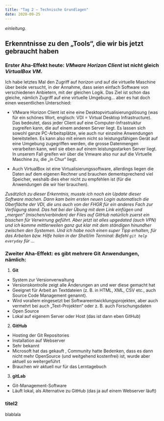 ```yaml
---
title: "Tag 2 – Technische Grundlagen"
date: 2020-09-25
---
```


*einleitung.*

## **Erkenntnisse zu den „Tools“, die wir bis jetzt gebraucht haben**

### Erster Aha-Effekt heute: *VMware Horizon Client* ist nicht gleich *VirtualBox VM*.	

Ich habe letztes Mal den Zugriff auf *horizon* und auf die virtuelle Maschine über beide versucht, in der Annahme, dass seien einfach Software von verschiedenen Anbietern, mit der gleichen Logik. Das Ziel ist schon das gleiche, nämlich Zugriff auf eine virtuelle Umgebung... aber es hat doch einen wesentlichen Unterschied:

* VMware Horizon Client ist eine eine Desktopvirtualisierungslösung (was für ein schönes Wort, englisch: VDI = Virtual Desktop Infrastructure). Das bedeutet, dass jeder Client auf eine Computer-Infrastruktur zugreifen kann, die auf einem anderen Server liegt. Es lassen sich sowohl ganze PC-Arbeitsplätze, wie auch nur einzelne Anwendungen bereitstellen. Es kann also mit einem nicht so leistungsfähigen Gerät auf eine Umgebung zugegriffen werden, die grosse Datenmengen verarbeiten kann, weil sie eben auf einem leistungsstarken Server liegt. In unserem Fall greifen wir über die Vmware also nur auf die Virtuelle Maschine zu, die „in Chur“ liegt.

* Auch VirtualBox ist eine Virtualisierungssoftware, allerdings liegen die Daten auf dem eigenen Rechner und brauchen dementsprechend viel Speicher, weshalb dies eher nicht zu empfehlen ist (für die Anwendungen die wir hier brauchen).

*Zusätzlich zu dieser Erkenntnis, musste ich noch ein Update dieser Software machen. Dann kam beim ersten neuen Login automatisch die Oberfläche der VDI, die uns auch von der FHGR für ein anderes Fach zur Verfügung stand. Das hat bei der Übung mit dem Link einfügen und „mergen“ (mischen/verbinden) der Files auf GitHub natürlich zuerst ein bisschen für Verwirrung geführt. Aber jetzt ist alles upgedated (auch VPN) und ich komme mittlerweilen ganz gut klar mit dem ständigen hinundher zwischen den Systemen. Und ich habe noch einen super Tipp erhalten, für das Arbeiten bzw. Hilfe holen in der Shell/im Terminal: Befehl `git help everyday` für ...*


### Zweiter Aha-Effekt: es gibt mehrere Git Anwendungen, nämlich:

1. **Git**
* System zur Versionverwaltung
* Versionskontrolle zeigt alle Änderungen an und wer diese gemacht hat
* Geeignet für Arbeit an Textdateien (z. B. in HTML, XML, CSV etc., auch Source Code Management genannt).
* Wird vorallem eingesetzt bei Softwareentwicklungsprojekten, aber auch vermehrt bei auch „Text-Projekten“ oder z. B. auch Forschungsdaten
* Open Source
* Lokal auf eigenem Server oder Host (das ist dann eben GitHub)

2.	**GitHub** 
* Hosting der Git Repositories
* Installation auf Webserver
* Sehr bekannt
* Microsoft hat das gekauft , Community hatte Bedenken, dass es dann nicht mehr OpenSource (und weitgehend kostenfrei) ist, wurde aber aktuell so weitergeführt
* Brauchen wir aktuell nur für das Lerntagebuch

3.	**gitLab**
-	Git-Management-Software
-	Läuft lokal, als Alternative zu GitHub (das ja auf einem Webserver läuft)


### **titel2**
blablala





